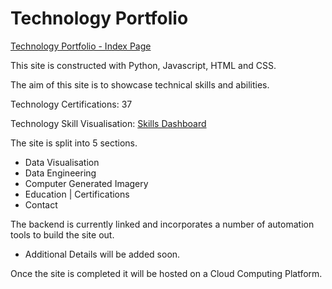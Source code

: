 
# Technology Portfolio
[Technology Portfolio - Index Page](https://j456367.github.io/J456367.skillsdashboard/)

This site is constructed with Python, Javascript, HTML and CSS.

The aim of this site is to showcase technical skills and abilities.

Technology Certifications: 37

Technology Skill Visualisation: [Skills Dashboard](https://j456367.github.io/J456367.skillsdashboard/skill_dashboard.html)

The site is split into 5 sections.
- Data Visualisation
- Data Engineering
- Computer Generated Imagery
- Education | Certifications
- Contact

The backend is currently linked and incorporates a number of automation tools to build the site out.
- Additional Details will be added soon.

Once the site is completed it will be hosted on a Cloud Computing Platform.

